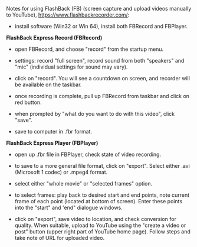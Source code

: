 Notes for using FlashBack (FB) (screen capture and upload videos manually to YouTube), https://www.flashbackrecorder.com/:

* install software (Win32 or Win 64), install both FBRecord and FBPlayer.

**FlashBack Express Record (FBRecord)**
* open FBRecord, and choose "record" from the startup menu.

* settings: record "full screen", record sound from both "speakers" and "mic" (individual settings for sound may vary).

* click on "record". You will see a countdown on screen, and recorder will be available on the taskbar.

* once recording is complete, pull up FBRecord from taskbar and click on red button.

* when prompted by "what do you want to do with this video", click "save".

* save to computer in .fbr format.

**FlashBack Express Player (FBPlayer)**
* open up .fbr file in FBPlayer, check state of video recording.

* to save to a more general file format, click on "export". Select either .avi (Microsoft 1 codec) or .mpeg4 format.

* select either "whole movie" or "selected frames" option.

* to select frames: play back to desired start and end points, note current frame of each point (located at bottom of screen). Enter these points into the "start" and 'end" dialogue windows. 

* click on "export", save video to location, and check conversion for quality. When suitable, upload to YouTube using the "create a video or post" button (upper right part of YouTube home page). Follow steps and take note of URL for uploaded video. 
